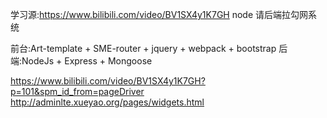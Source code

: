 ﻿学习源:https://www.bilibili.com/video/BV1SX4y1K7GH
node 请后端拉勾网系统

前台:Art-template + SME-router + jquery + webpack + bootstrap
后端:NodeJs + Express + Mongoose

https://www.bilibili.com/video/BV1SX4y1K7GH?p=101&spm_id_from=pageDriver
http://adminlte.xueyao.org/pages/widgets.html
